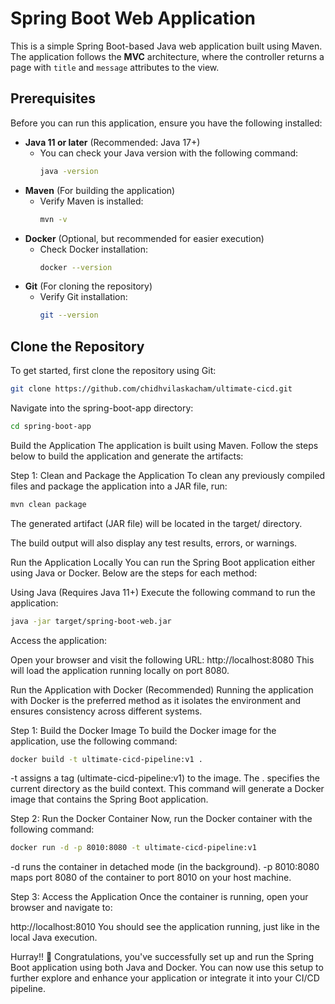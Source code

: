 # Spring Boot Web Application

This is a simple Spring Boot-based Java web application built using Maven. The application follows the **MVC** architecture, where the controller returns a page with `title` and `message` attributes to the view.

## Prerequisites

Before you can run this application, ensure you have the following installed:

- **Java 11 or later** (Recommended: Java 17+)
  - You can check your Java version with the following command:
    ```bash
    java -version
    ```
- **Maven** (For building the application)
  - Verify Maven is installed:
    ```bash
    mvn -v
    ```
- **Docker** (Optional, but recommended for easier execution)
  - Check Docker installation:
    ```bash
    docker --version
    ```
- **Git** (For cloning the repository)
  - Verify Git installation:
    ```bash
    git --version
    ```

## Clone the Repository

To get started, first clone the repository using Git:

```bash
git clone https://github.com/chidhvilaskacham/ultimate-cicd.git
```

Navigate into the spring-boot-app directory:

```bash
cd spring-boot-app
```
Build the Application
The application is built using Maven. Follow the steps below to build the application and generate the artifacts:

Step 1: Clean and Package the Application
To clean any previously compiled files and package the application into a JAR file, run:

```bash
mvn clean package
```
The generated artifact (JAR file) will be located in the target/ directory.

The build output will also display any test results, errors, or warnings.

Run the Application Locally
You can run the Spring Boot application either using Java or Docker. Below are the steps for each method:

Using Java (Requires Java 11+)
Execute the following command to run the application:

```bash
java -jar target/spring-boot-web.jar
```
Access the application:

Open your browser and visit the following URL:
http://localhost:8080
This will load the application running locally on port 8080.

Run the Application with Docker (Recommended)
Running the application with Docker is the preferred method as it isolates the environment and ensures consistency across different systems.

Step 1: Build the Docker Image
To build the Docker image for the application, use the following command:

```bash
docker build -t ultimate-cicd-pipeline:v1 .
```
-t assigns a tag (ultimate-cicd-pipeline:v1) to the image.
The . specifies the current directory as the build context.
This command will generate a Docker image that contains the Spring Boot application.

Step 2: Run the Docker Container
Now, run the Docker container with the following command:

```bash
docker run -d -p 8010:8080 -t ultimate-cicd-pipeline:v1
```
-d runs the container in detached mode (in the background).
-p 8010:8080 maps port 8080 of the container to port 8010 on your host machine.

Step 3: Access the Application
Once the container is running, open your browser and navigate to:

http://localhost:8010
You should see the application running, just like in the local Java execution.

Hurray!! 🎉
Congratulations, you've successfully set up and run the Spring Boot application using both Java and Docker. You can now use this setup to further explore and enhance your application or integrate it into your CI/CD pipeline.
